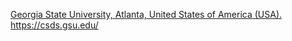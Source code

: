 [Georgia State University, Atlanta, United States of America (USA).](https://catalogs.gsu.edu/preview_entity.php?catoid=4&ent_oid=231&returnto=562) https://csds.gsu.edu/
